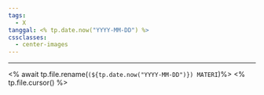 ```yaml
---
tags:
  - X
tanggal: <% tp.date.now("YYYY-MM-DD") %>
cssclasses:
  - center-images
---
```

___
<% await tp.file.rename(`(${tp.date.now("YYYY-MM-DD")}) MATERI`)%>
<% tp.file.cursor() %>